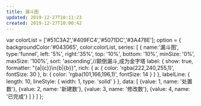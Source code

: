 ```yaml
---
title: 漏斗图
updated: 2019-12-27T10:11:23
created: 2019-12-27T10:00:42
---
```


var colorList = \['#51C3A2','#409FC4','#5071DC','#3A478E'\];
option = {
backgroundColor:'#043065',
color:colorList,
series: \[
{
name:'漏斗图',
type:'funnel',
left: '5%',
right:'35%',
top: '10%',
bottom: '10%',
minSize: '0%',
maxSize: '100%',
sort: 'ascending',//颠倒漏斗,成为金字塔
label: {
show: true,
formatter: "{a\|{c}}\n{b\|{b}}",
rich: {
a: {
color: 'rgba(222,240,255,1)',
fontSize: 30
},
b: {
color: 'rgba(101,166,196,1)',
fontSize: 14
}
}
},
labelLine: {
length: 10,
lineStyle: {
width: 1,
type: 'solid'
}
},
data: \[
{value: 1, name: '处置数'},
{value: 2, name: '新建数'},
{value: 3, name: '修改数'},
{value: 4, name: '已完成'}
\]
}
\]
};
